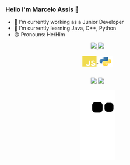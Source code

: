 ### Hello I'm Marcelo Assis  👋

- 🔭 I’m currently working as a Junior Developer
- 🌱 I’m currently learning Java, C++, Python
- 😄 Pronouns: He/Him

<div align="center">
  <a href="https://github.com/AssisMarcelo">
  <img height="180em" src="https://github-readme-stats.vercel.app/api?username=AssisMarcelo&show_icons=false&theme=dracula&include_all_commits=true&count_private=true"/>
  <img height="180em" src="https://github-readme-stats.vercel.app/api/top-langs?username=AssisMarcelo&layout=compact&langs_count=7&theme=dracula"/
</div>

<div style="display: inline_block"><br>
  <img align="center" alt="Marcelo-Js" height="30" width="40" src="https://raw.githubusercontent.com/devicons/devicon/master/icons/javascript/javascript-plain.svg">
  <img align="center" alt="Marcelo-Python" height="30" width="40" src="https://raw.githubusercontent.com/devicons/devicon/master/icons/python/python-original.svg"> 
</div>

##
 
<div> 
 <a href="https://discord.com/channels/@me" target="_blank"><img src="https://img.shields.io/badge/Discord-7289DA?style=for-the-badge&logo=discord&logoColor=white" target="_blank"></a> 
  </a>
  <a href="https://www.linkedin.com/in/marcelo-kuhn-de-assis/" target="_blank"><img src="https://img.shields.io/badge/-LinkedIn-%230077B5?style=for-the-badge&logo=linkedin&logoColor=white" target="_blank"></a> 
 
  ![Snake animation](https://github.com/rafaballerini/rafaballerini/blob/output/github-contribution-grid-snake.svg)
  
 
</div>
